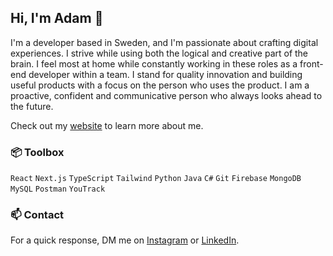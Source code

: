 ## Hi, I'm Adam 👋

I'm a developer based in Sweden, and I'm passionate about crafting digital experiences. I strive while using both the logical and creative part of the brain. I feel most at home while constantly working in these roles as a front-end developer within a team. I stand for quality innovation and building useful products with a focus on the person who uses the product. I am a proactive, confident and communicative person who always looks ahead to the future.

Check out my [website](https://adamlloyd.dev/)  to learn more about me.

### 📦 Toolbox
`React` `Next.js` `TypeScript` `Tailwind`
`Python` `Java` `C#`
`Git` 
`Firebase` `MongoDB` `MySQL`
`Postman`
`YouTrack`

### 📫 Contact
For a quick response, DM me on [Instagram](https://www.instagram.com/adamlloyd99/) or [LinkedIn](https://www.linkedin.com/in/lloydadam/).
